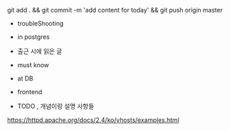 


git add . && git commit -m 'add content for today' && git push origin master

- troubleShooting


- in postgres


- 출근 시에 읽은 글 





- must know 




- at DB 


- frontend


- TODO , 개념이랑 설명 사항들 

https://httpd.apache.org/docs/2.4/ko/vhosts/examples.html